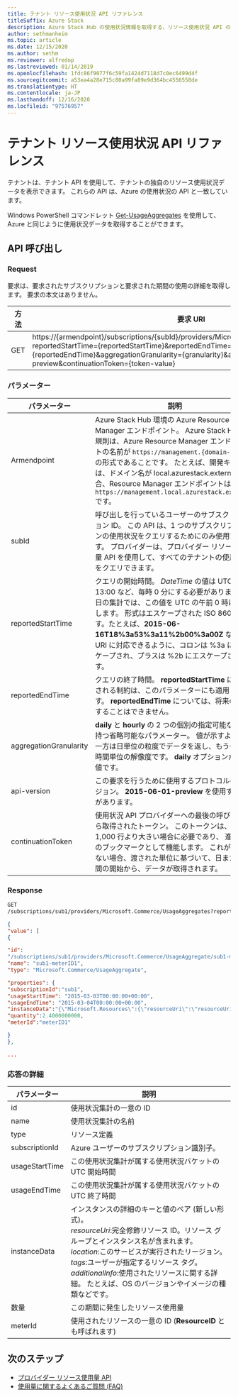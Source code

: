 ```yaml
---
title: テナント リソース使用状況 API リファレンス
titleSuffix: Azure Stack
description: Azure Stack Hub の使用状況情報を取得する、リソース使用状況 API のリファレンス。
author: sethmanheim
ms.topic: article
ms.date: 12/15/2020
ms.author: sethm
ms.reviewer: alfredop
ms.lastreviewed: 01/14/2019
ms.openlocfilehash: 1fdc86f9077f6c59fa1424d7118d7c0ec6499d4f
ms.sourcegitcommit: a53ea4a28e715c80a99fa89e9d364bc4556558de
ms.translationtype: HT
ms.contentlocale: ja-JP
ms.lasthandoff: 12/16/2020
ms.locfileid: "97576957"
---
```

# <a name="tenant-resource-usage-api-reference"></a>テナント リソース使用状況 API リファレンス

テナントは、テナント API を使用して、テナントの独自のリソース使用状況データを表示できます。 これらの API は、Azure の使用状況の API と一致しています。

Windows PowerShell コマンドレット [Get-UsageAggregates](/powershell/module/azurerm.usageaggregates/get-usageaggregates) を使用して、Azure と同じように使用状況データを取得することができます。

## <a name="api-call"></a>API 呼び出し

### <a name="request"></a>Request

要求は、要求されたサブスクリプションと要求された期間の使用の詳細を取得します。 要求の本文はありません。

| **方法** | **要求 URI** |
| --- | --- |
| GET |https://{armendpoint}/subscriptions/{subId}/providers/Microsoft.Commerce/usageAggregates?reportedStartTime={reportedStartTime}&reportedEndTime={reportedEndTime}&aggregationGranularity={granularity}&api-version=2015-06-01-preview&continuationToken={token-value} |

### <a name="parameters"></a>パラメーター

| **パラメーター** | **説明** |
| --- | --- |
| Armendpoint |Azure Stack Hub 環境の Azure Resource Manager エンドポイント。 Azure Stack Hub の規則は、Azure Resource Manager エンドポイントの名前が `https://management.{domain-name}` の形式であることです。 たとえば、開発キットでは、ドメイン名が local.azurestack.external の場合、Resource Manager エンドポイントは `https://management.local.azurestack.external` です。 |
| subId |呼び出しを行っているユーザーのサブスクリプション ID。 この API は、1 つのサブスクリプションの使用状況をクエリするためにのみ使用できます。 プロバイダーは、プロバイダー リソース使用量 API を使用して、すべてのテナントの使用状況をクエリできます。 |
| reportedStartTime |クエリの開始時間。 *DateTime* の値は UTC で、13:00 など、毎時 0 分にする必要があります。 毎日の集計では、この値を UTC の午前 0 時に設定します。 形式はエスケープされた ISO 8601 です。たとえば、**2015-06-16T18%3a53%3a11%2b00%3a00Z** などで、URI に対応できるように、コロンは %3a にエスケープされ、プラスは %2b にエスケープされます。 |
| reportedEndTime |クエリの終了時間。 **reportedStartTime** に適用される制約は、このパラメーターにも適用されます。 **reportedEndTime** については、将来の値にすることはできません。 |
| aggregationGranularity |**daily** と **hourly** の 2 つの個別の指定可能な値を持つ省略可能なパラメーター。 値が示すように、一方は日単位の粒度でデータを返し、もう一方は時間単位の解像度です。 **daily** オプションが既定値です。 |
| api-version |この要求を行うために使用するプロトコルのバージョン。 **2015-06-01-preview** を使用する必要があります。 |
| continuationToken |使用状況 API プロバイダーへの最後の呼び出しから取得されたトークン。 このトークンは、応答が 1,000 行より大きい場合に必要であり、 進行状況のブックマークとして機能します。 これが存在しない場合、渡された単位に基づいて、日または時間の開始から、データが取得されます。 |

### <a name="response"></a>Response

```html
GET
/subscriptions/sub1/providers/Microsoft.Commerce/UsageAggregates?reportedStartTime=reportedStartTime=2014-05-01T00%3a00%3a00%2b00%3a00&reportedEndTime=2015-06-01T00%3a00%3a00%2b00%3a00&aggregationGranularity=Daily&api-version=1.0
```

```json
{
"value": [
{

"id":
"/subscriptions/sub1/providers/Microsoft.Commerce/UsageAggregate/sub1-meterID1",
"name": "sub1-meterID1",
"type": "Microsoft.Commerce/UsageAggregate",

"properties": {
"subscriptionId":"sub1",
"usageStartTime": "2015-03-03T00:00:00+00:00",
"usageEndTime": "2015-03-04T00:00:00+00:00",
"instanceData":"{\"Microsoft.Resources\":{\"resourceUri\":\"resourceUri1\",\"location\":\"Alaska\",\"tags\":null,\"additionalInfo\":null}}",
"quantity":2.4000000000,
"meterId":"meterID1"

}
},

...
```

### <a name="response-details"></a>応答の詳細

| **パラメーター** | **説明** |
| --- | --- |
| id |使用状況集計の一意の ID |
| name |使用状況集計の名前 |
| type |リソース定義 |
| subscriptionId |Azure ユーザーのサブスクリプション識別子。 |
| usageStartTime |この使用状況集計が属する使用状況バケットの UTC 開始時間 |
| usageEndTime |この使用状況集計が属する使用状況バケットの UTC 終了時間 |
| instanceData |インスタンスの詳細のキーと値のペア (新しい形式)。<br>  *resourceUri*:完全修飾リソース ID。リソース グループとインスタンス名が含まれます。 <br>  *location*:このサービスが実行されたリージョン。 <br>  *tags*:ユーザーが指定するリソース タグ。 <br>  *additionalInfo*:使用されたリソースに関する詳細。 たとえば、OS のバージョンやイメージの種類などです。 |
| 数量 |この期間に発生したリソース使用量 |
| meterId |使用されたリソースの一意の ID (**ResourceID** とも呼ばれます) |

## <a name="next-steps"></a>次のステップ

- [プロバイダー リソース使用量 API](azure-stack-provider-resource-api.md)
- [使用量に関するよくあるご質問 (FAQ)](azure-stack-usage-related-faq.md)
